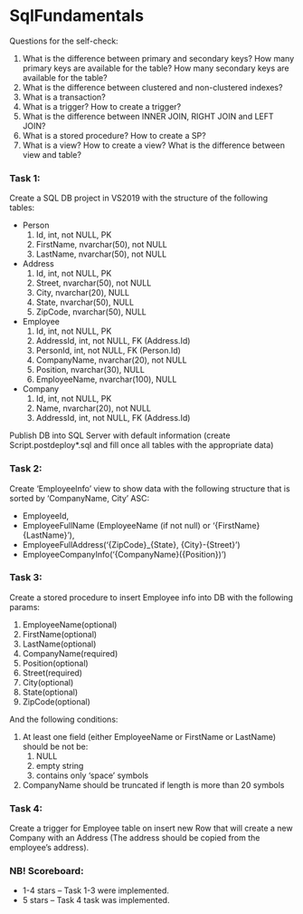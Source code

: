# SqlFundamentals

Questions for the self-check:
1.	What is the difference between primary and secondary keys? How many primary keys are available for the table? How many secondary keys are available for the table?
2.	What is the difference between clustered and non-clustered indexes?
3.	What is a transaction?
4.	What is a trigger? How to create a trigger?
5.	What is the difference between INNER JOIN, RIGHT JOIN and LEFT JOIN?
6.	What is a stored procedure? How to create a SP?
7.	What is a view? How to create a view? What is the difference between view and table?

### Task 1:
Create a SQL DB project in VS2019 with the structure of the following tables:
-	Person
    1.	Id, int, not NULL, PK
    2.	FirstName, nvarchar(50), not NULL
    3.	LastName, nvarchar(50), not NULL
-	Address
    1.	Id, int, not NULL, PK
    2.	Street, nvarchar(50), not NULL
    3.	City, nvarchar(20), NULL
    4.	State, nvarchar(50), NULL
    5.	ZipCode, nvarchar(50), NULL
-	Employee
    1.	Id, int, not NULL, PK
    2.	AddressId, int, not NULL, FK (Address.Id)
    3.	PersonId, int, not NULL, FK (Person.Id)
    4.	CompanyName, nvarchar(20), not NULL
    5.	Position, nvarchar(30), NULL
    6.	EmployeeName, nvarchar(100), NULL
-	Company
    1.	Id, int, not NULL, PK
    2.	Name, nvarchar(20), not NULL
    3.	AddressId, int, not NULL, FK (Address.Id)

Publish DB into SQL Server with default information (create Script.postdeploy*.sql and fill once all tables with the appropriate data)

### Task 2:
Create ‘EmployeeInfo’ view to show data with the following structure that is sorted by ‘CompanyName, City’ ASC:
- EmployeeId,
- EmployeeFullName (EmployeeName (if not null) or ‘{FirstName} {LastName}’),
- EmployeeFullAddress(‘{ZipCode}_{State}, {City}-{Street}’)
- EmployeeCompanyInfo(‘{CompanyName}({Position})’)

### Task 3:
Create a stored procedure to insert Employee info into DB with the following params:
1.	EmployeeName(optional)
2.	FirstName(optional)
3.	LastName(optional)
4.	CompanyName(required)
5.	Position(optional)
6.	Street(required)
7.	City(optional)
8.	State(optional)
9.	ZipCode(optional)

And the following conditions:
1.	At least one field (either EmployeeName  or FirstName or LastName) should be not be:
    1.	NULL
    2.	empty string
    3.	contains only ‘space’ symbols
2.	CompanyName should be truncated if length is more than 20 symbols

### Task 4:
Create a trigger for Employee table on insert new Row that will create a new Company with an Address (The address should be copied from the employee’s address).

### NB! Scoreboard:
- 1-4 stars – Task 1-3 were implemented.
- 5 stars – Task 4 task was implemented.